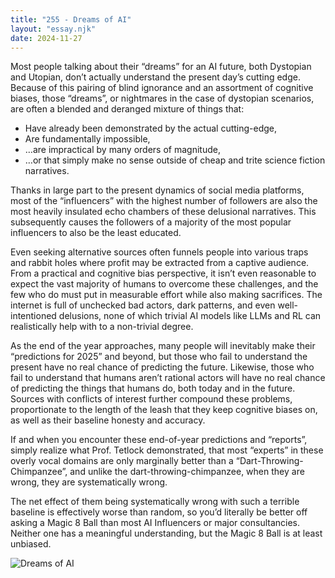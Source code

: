 ```yaml
---
title: "255 - Dreams of AI"
layout: "essay.njk"
date: 2024-11-27
---
```


Most people talking about their “dreams” for an AI future, both Dystopian and Utopian, don’t actually understand the present day’s cutting edge. Because of this pairing of blind ignorance and an assortment of cognitive biases, those “dreams”, or nightmares in the case of dystopian scenarios, are often a blended and deranged mixture of things that:

- Have already been demonstrated by the actual cutting-edge, 
- Are fundamentally impossible, 
- …are impractical by many orders of magnitude,
- …or that simply make no sense outside of cheap and trite science fiction narratives.

Thanks in large part to the present dynamics of social media platforms, most of the “influencers” with the highest number of followers are also the most heavily insulated echo chambers of these delusional narratives. This subsequently causes the followers of a majority of the most popular influencers to also be the least educated. 

Even seeking alternative sources often funnels people into various traps and rabbit holes where profit may be extracted from a captive audience. From a practical and cognitive bias perspective, it isn’t even reasonable to expect the vast majority of humans to overcome these challenges, and the few who do must put in measurable effort while also making sacrifices. The internet is full of unchecked bad actors, dark patterns, and even well-intentioned delusions, none of which trivial AI models like LLMs and RL can realistically help with to a non-trivial degree.

As the end of the year approaches, many people will inevitably make their “predictions for 2025” and beyond, but those who fail to understand the present have no real chance of predicting the future. Likewise, those who fail to understand that humans aren’t rational actors will have no real chance of predicting the things that humans do, both today and in the future. Sources with conflicts of interest further compound these problems, proportionate to the length of the leash that they keep cognitive biases on, as well as their baseline honesty and accuracy.

If and when you encounter these end-of-year predictions and “reports”, simply realize what Prof. Tetlock demonstrated, that most “experts” in these overly vocal domains are only marginally better than a “Dart-Throwing-Chimpanzee”, and unlike the dart-throwing-chimpanzee, when they are wrong, they are systematically wrong. 

The net effect of them being systematically wrong with such a terrible baseline is effectively worse than random, so you’d literally be better off asking a Magic 8 Ball than most AI Influencers or major consultancies. Neither one has a meaningful understanding, but the Magic 8 Ball is at least unbiased.

![Dreams of AI](https://media.licdn.com/dms/image/v2/D5622AQGYOihX2w_NCQ/feedshare-shrink_800/feedshare-shrink_800/0/1732247978070?e=1736985600&v=beta&t=SWebPAvDVDPLnr-OahV5Cb5cT-FTHK4YnwG323sYz-0)
